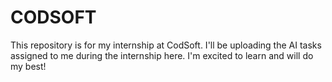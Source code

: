 # CODSOFT
This repository is for my internship at CodSoft. I'll be uploading the AI tasks assigned to me during the internship here. I'm excited to learn and will do my best!
